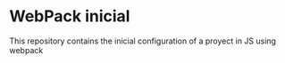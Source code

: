 # WebPack inicial

This repository contains the inicial configuration of a proyect in JS using webpack